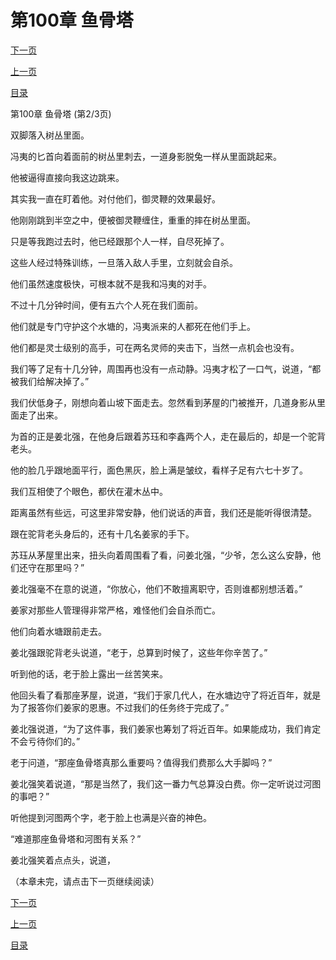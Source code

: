 <h1>第100章  鱼骨塔</h1>
            <div><p><a href="./0299_%E7%AC%AC100%E7%AB%A0_%E9%B1%BC%E9%AA%A8%E5%A1%94.md">下一页</a></p><p><a href="./0297_%E7%AC%AC100%E7%AB%A0_%E9%B1%BC%E9%AA%A8%E5%A1%94.md">上一页</a></p><p><a href="../">目录</a></p></div>
            <div><p>第100章  鱼骨塔 (第2/3页)</p><p>双脚落入树丛里面。</p><p>冯夷的匕首向着面前的树丛里刺去，一道身影脱兔一样从里面跳起来。</p><p>他被逼得直接向我这边跳来。</p><p>其实我一直在盯着他。对付他们，御灵鞭的效果最好。</p><p>他刚刚跳到半空之中，便被御灵鞭缠住，重重的摔在树丛里面。</p><p>只是等我跑过去时，他已经跟那个人一样，自尽死掉了。</p><p>这些人经过特殊训练，一旦落入敌人手里，立刻就会自杀。</p><p>他们虽然速度极快，可根本就不是我和冯夷的对手。</p><p>不过十几分钟时间，便有五六个人死在我们面前。</p><p>他们就是专门守护这个水塘的，冯夷派来的人都死在他们手上。</p><p>他们都是灵士级别的高手，可在两名灵师的夹击下，当然一点机会也没有。</p><p>我们等了足有十几分钟，周围再也没有一点动静。冯夷才松了一口气，说道，“都被我们给解决掉了。”</p><p>我们伏低身子，刚想向着山坡下面走去。忽然看到茅屋的门被推开，几道身影从里面走了出来。</p><p>为首的正是姜北强，在他身后跟着苏珏和李鑫两个人，走在最后的，却是一个驼背老头。</p><p>他的脸几乎跟地面平行，面色黑灰，脸上满是皱纹，看样子足有六七十岁了。</p><p>我们互相使了个眼色，都伏在灌木丛中。</p><p>距离虽然有些远，可这里非常安静，他们说话的声音，我们还是能听得很清楚。</p><p>跟在驼背老头身后的，还有十几名姜家的手下。</p><p>苏珏从茅屋里出来，扭头向着周围看了看，问姜北强，“少爷，怎么这么安静，他们还守在那里吗？”</p><p>姜北强毫不在意的说道，“你放心，他们不敢擅离职守，否则谁都别想活着。”</p><p>姜家对那些人管理得非常严格，难怪他们会自杀而亡。</p><p>他们向着水塘跟前走去。</p><p>姜北强跟驼背老头说道，“老于，总算到时候了，这些年你辛苦了。”</p><p>听到他的话，老于脸上露出一丝苦笑来。</p><p>他回头看了看那座茅屋，说道，“我们于家几代人，在水塘边守了将近百年，就是为了报答你们姜家的恩惠。不过我们的任务终于完成了。”</p><p>姜北强说道，“为了这件事，我们姜家也筹划了将近百年。如果能成功，我们肯定不会亏待你们的。”</p><p>老于问道，“那座鱼骨塔真那么重要吗？值得我们费那么大手脚吗？”</p><p>姜北强笑着说道，“那是当然了，我们这一番力气总算没白费。你一定听说过河图的事吧？”</p><p>听他提到河图两个字，老于脸上也满是兴奋的神色。</p><p>“难道那座鱼骨塔和河图有关系？”</p><p>姜北强笑着点点头，说道，</p><p>（本章未完，请点击下一页继续阅读）</p></div>
            <div><p><a href="./0299_%E7%AC%AC100%E7%AB%A0_%E9%B1%BC%E9%AA%A8%E5%A1%94.md">下一页</a></p><p><a href="./0297_%E7%AC%AC100%E7%AB%A0_%E9%B1%BC%E9%AA%A8%E5%A1%94.md">上一页</a></p><p><a href="../">目录</a></p></div>